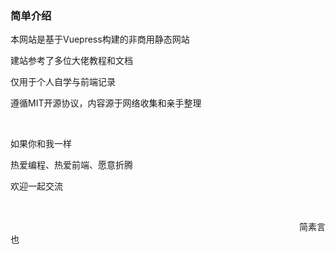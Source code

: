 ### 简单介绍

本网站是基于Vuepress构建的非商用静态网站

建站参考了多位大佬教程和文档

仅用于个人自学与前端记录

遵循MIT开源协议，内容源于网络收集和亲手整理

<br>

如果你和我一样

热爱编程、热爱前端、愿意折腾

欢迎一起交流

<br>

&emsp;&emsp;&emsp;&emsp;&emsp;&emsp;&emsp;&emsp;&emsp;&emsp;&emsp;&emsp;&emsp;&emsp;&emsp;&emsp;&emsp;&emsp;&emsp;&emsp;&emsp;&emsp;&emsp;&emsp;&emsp;&emsp;&emsp;&emsp;&emsp;&emsp;&emsp;&emsp;&emsp;简素言也
     
